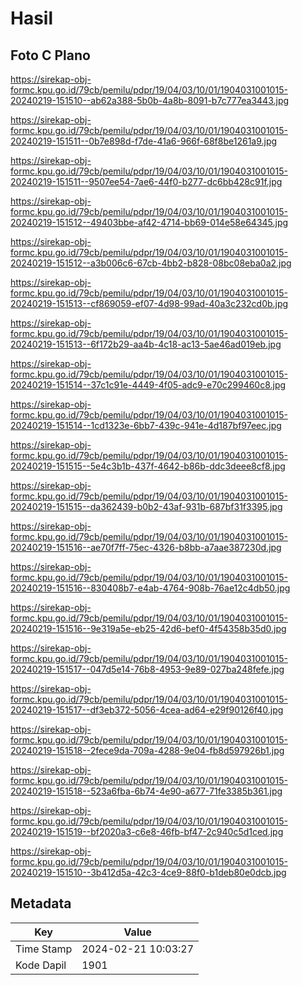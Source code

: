 # Hasil

## Foto C Plano

https://sirekap-obj-formc.kpu.go.id/79cb/pemilu/pdpr/19/04/03/10/01/1904031001015-20240219-151510--ab62a388-5b0b-4a8b-8091-b7c777ea3443.jpg

https://sirekap-obj-formc.kpu.go.id/79cb/pemilu/pdpr/19/04/03/10/01/1904031001015-20240219-151511--0b7e898d-f7de-41a6-966f-68f8be1261a9.jpg

https://sirekap-obj-formc.kpu.go.id/79cb/pemilu/pdpr/19/04/03/10/01/1904031001015-20240219-151511--9507ee54-7ae6-44f0-b277-dc6bb428c91f.jpg

https://sirekap-obj-formc.kpu.go.id/79cb/pemilu/pdpr/19/04/03/10/01/1904031001015-20240219-151512--49403bbe-af42-4714-bb69-014e58e64345.jpg

https://sirekap-obj-formc.kpu.go.id/79cb/pemilu/pdpr/19/04/03/10/01/1904031001015-20240219-151512--a3b006c6-67cb-4bb2-b828-08bc08eba0a2.jpg

https://sirekap-obj-formc.kpu.go.id/79cb/pemilu/pdpr/19/04/03/10/01/1904031001015-20240219-151513--cf869059-ef07-4d98-99ad-40a3c232cd0b.jpg

https://sirekap-obj-formc.kpu.go.id/79cb/pemilu/pdpr/19/04/03/10/01/1904031001015-20240219-151513--6f172b29-aa4b-4c18-ac13-5ae46ad019eb.jpg

https://sirekap-obj-formc.kpu.go.id/79cb/pemilu/pdpr/19/04/03/10/01/1904031001015-20240219-151514--37c1c91e-4449-4f05-adc9-e70c299460c8.jpg

https://sirekap-obj-formc.kpu.go.id/79cb/pemilu/pdpr/19/04/03/10/01/1904031001015-20240219-151514--1cd1323e-6bb7-439c-941e-4d187bf97eec.jpg

https://sirekap-obj-formc.kpu.go.id/79cb/pemilu/pdpr/19/04/03/10/01/1904031001015-20240219-151515--5e4c3b1b-437f-4642-b86b-ddc3deee8cf8.jpg

https://sirekap-obj-formc.kpu.go.id/79cb/pemilu/pdpr/19/04/03/10/01/1904031001015-20240219-151515--da362439-b0b2-43af-931b-687bf31f3395.jpg

https://sirekap-obj-formc.kpu.go.id/79cb/pemilu/pdpr/19/04/03/10/01/1904031001015-20240219-151516--ae70f7ff-75ec-4326-b8bb-a7aae387230d.jpg

https://sirekap-obj-formc.kpu.go.id/79cb/pemilu/pdpr/19/04/03/10/01/1904031001015-20240219-151516--830408b7-e4ab-4764-908b-76ae12c4db50.jpg

https://sirekap-obj-formc.kpu.go.id/79cb/pemilu/pdpr/19/04/03/10/01/1904031001015-20240219-151516--9e319a5e-eb25-42d6-bef0-4f54358b35d0.jpg

https://sirekap-obj-formc.kpu.go.id/79cb/pemilu/pdpr/19/04/03/10/01/1904031001015-20240219-151517--047d5e14-76b8-4953-9e89-027ba248fefe.jpg

https://sirekap-obj-formc.kpu.go.id/79cb/pemilu/pdpr/19/04/03/10/01/1904031001015-20240219-151517--df3eb372-5056-4cea-ad64-e29f90126f40.jpg

https://sirekap-obj-formc.kpu.go.id/79cb/pemilu/pdpr/19/04/03/10/01/1904031001015-20240219-151518--2fece9da-709a-4288-9e04-fb8d597926b1.jpg

https://sirekap-obj-formc.kpu.go.id/79cb/pemilu/pdpr/19/04/03/10/01/1904031001015-20240219-151518--523a6fba-6b74-4e90-a677-71fe3385b361.jpg

https://sirekap-obj-formc.kpu.go.id/79cb/pemilu/pdpr/19/04/03/10/01/1904031001015-20240219-151519--bf2020a3-c6e8-46fb-bf47-2c940c5d1ced.jpg

https://sirekap-obj-formc.kpu.go.id/79cb/pemilu/pdpr/19/04/03/10/01/1904031001015-20240219-151510--3b412d5a-42c3-4ce9-88f0-b1deb80e0dcb.jpg


## Metadata

| Key        | Value               |
| ---------- | ------------------- |
| Time Stamp | 2024-02-21 10:03:27 |
| Kode Dapil | 1901                |



